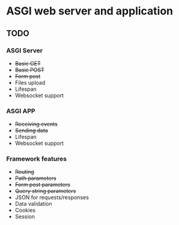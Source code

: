 # ASGI web server and application

## TODO

### ASGI Server

* ~~Basic GET~~
* ~~Basic POST~~
* ~~Form post~~
* Files upload
* Lifespan
* Websocket support

### ASGI APP

* ~~Receiving events~~
* ~~Sending data~~
* Lifespan
* Websocket support

### Framework features

* ~~Routing~~
* ~~Path parameters~~
* ~~Form post parameters~~
* ~~Query string parameters~~
* JSON for requests/responses
* Data validation
* Cookies
* Session
